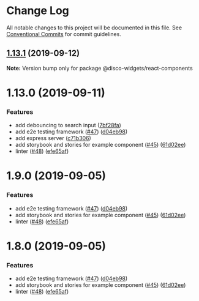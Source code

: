 # Change Log

All notable changes to this project will be documented in this file.
See [Conventional Commits](https://conventionalcommits.org) for commit guidelines.

## [1.13.1](http:///discovery-components-react/compare/@disco-widgets/react-components@1.13.0...@disco-widgets/react-components@1.13.1) (2019-09-12)

**Note:** Version bump only for package @disco-widgets/react-components





# 1.13.0 (2019-09-11)


### Features

* add debouncing to search input ([7bf28fa](http:///discovery-components-react/commits/7bf28fa))
* add e2e testing framework ([#47](http:///discovery-components-react/issues/47)) ([d04eb98](http:///discovery-components-react/commits/d04eb98))
* add express server ([c71b306](http:///discovery-components-react/commits/c71b306))
* add storybook and stories for example component ([#45](http:///discovery-components-react/issues/45)) ([61d02ee](http:///discovery-components-react/commits/61d02ee))
* linter ([#48](http:///discovery-components-react/issues/48)) ([efe65af](http:///discovery-components-react/commits/efe65af))





# 1.9.0 (2019-09-05)

### Features

- add e2e testing framework ([#47](http:///discovery-components-react/issues/47)) ([d04eb98](http:///discovery-components-react/commits/d04eb98))
- add storybook and stories for example component ([#45](http:///discovery-components-react/issues/45)) ([61d02ee](http:///discovery-components-react/commits/61d02ee))
- linter ([#48](http:///discovery-components-react/issues/48)) ([efe65af](http:///discovery-components-react/commits/efe65af))

# 1.8.0 (2019-09-05)

### Features

- add e2e testing framework ([#47](http:///discovery-components-react/issues/47)) ([d04eb98](http:///discovery-components-react/commits/d04eb98))
- add storybook and stories for example component ([#45](http:///discovery-components-react/issues/45)) ([61d02ee](http:///discovery-components-react/commits/61d02ee))
- linter ([#48](http:///discovery-components-react/issues/48)) ([efe65af](http:///discovery-components-react/commits/efe65af))
